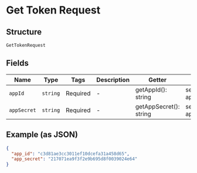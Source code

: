 
# Get Token Request

## Structure

`GetTokenRequest`

## Fields

| Name | Type | Tags | Description | Getter | Setter |
|  --- | --- | --- | --- | --- | --- |
| `appId` | `string` | Required | - | getAppId(): string | setAppId(string appId): void |
| `appSecret` | `string` | Required | - | getAppSecret(): string | setAppSecret(string appSecret): void |

## Example (as JSON)

```json
{
  "app_id": "c3d81ae3cc3011ef10dcefa31a458d65",
  "app_secret": "217071ea9f3f2e9b695d8f0039024e64"
}
```

